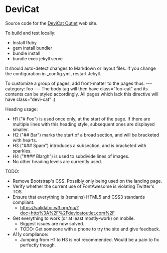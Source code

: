 # DeviCat

Source code for the [DeviCat Outlet](http://devicatoutlet.com/) web site.

To build and test locally:

* Install Ruby
* gem install bundler
* bundle install
* bundle exec jekyll serve

It should auto-detect changes to Markdown or layout files. If you change the
configuration in _config.yml, restart Jekyll.

To customize a group of pages, add front-matter to the pages thus:
    ---
    category: foo
    ---
The body tag will then have class="foo-cat" and its contents can be styled
accordingly. All pages which lack this directive will have class="devi-cat" :)

Heading usage:

* H1 ("# Foo") is used once only, at the start of the page. If there are multiple
  lines with this heading style, subsequent ones are displayed smaller.
* H2 ("## Bar") marks the start of a broad section, and will be bracketed with
  hearts.
* H3 ("### Spam") introduces a subsection, and is bracketed with sparkles.
* H4 ("#### Blargh") is used to subdivide lines of images.
* No other heading levels are currently used.

TODO:
* Remove Bootstrap's CSS. Possibly only being used on the landing page.
* Verify whether the current use of FontAwesome is violating Twitter's TOS.
* Ensure that everything is (remains) HTML5 and CSS3 standards compliant.
  - https://validator.w3.org/nu/?doc=http%3A%2F%2Fdevicatoutlet.com%2F
* Get everything to work (or at least mostly-work) on mobile.
  - Biggest issues are now solved.
  - TODO: Get someone with a phone to try the site and give feedback.
* A11y compliance:
  - Jumping from H1 to H3 is not recommended. Would be a pain to fix perfectly though.
